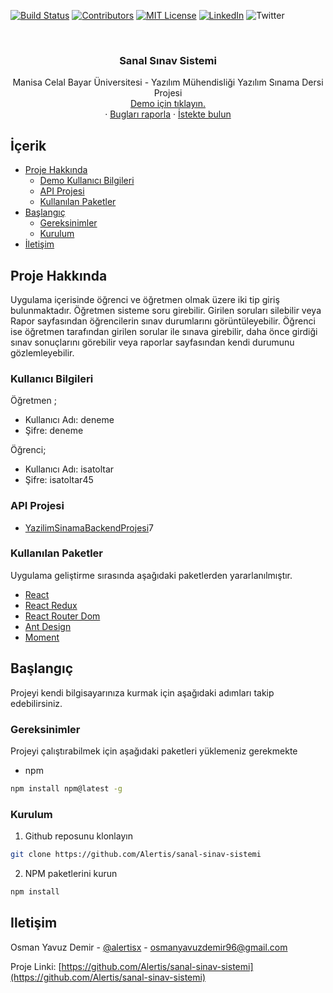 <!-- PROJECT SHIELDS -->
[![Build Status][build-shield]]()
[![Contributors][contributors-shield]]()
[![MIT License][license-shield]][license-url]
[![LinkedIn][linkedin-shield]][linkedin-url]
![Twitter][twitter-shield]




<!-- PROJECT LOGO -->
<br />
<p align="center">
  <a href="https://github.com/Alertis/kodiainternproject">
    <h3></h3>
  </a>

  <h3 align="center">Sanal Sınav Sistemi</h3>

  <p align="center">
    Manisa Celal Bayar Üniversitesi - Yazılım Mühendisliği Yazılım Sınama Dersi Projesi
    <br />
    <a href="https://agitated-mcnulty-e705c3.netlify.com"> Demo için tıklayın.</a>
    <br />
    ·
    <a href="https://github.com/Alertis/sanal-sinav-sistemi/issues">Bugları raporla</a>
    ·
    <a href="https://github.com/Alertis/sanal-sinav-sistemi/issues">İstekte bulun</a>
  </p>
</p>


<!-- TABLE OF CONTENTS -->
## İçerik

* [Proje Hakkında](#proje-hakkında)
  * [Demo Kullanıcı Bilgileri](#kullanıcı-bilgileri)
  * [API Projesi](#kullanıcı-bilgileri)
  * [Kullanılan Paketler](#api-projesi)
* [Başlangıç](#başlangıç)
  * [Gereksinimler](#gereksinimler)
  * [Kurulum](#kurulum)
* [İletişim](#iletişim)

## Proje Hakkında

Uygulama içerisinde öğrenci ve öğretmen olmak üzere iki tip giriş bulunmaktadır. Öğretmen sisteme soru girebilir. Girilen soruları silebilir veya Rapor sayfasından öğrencilerin sınav durumlarını görüntüleyebilir. Öğrenci ise öğretmen tarafından girilen sorular ile sınava girebilir, daha önce girdiği sınav sonuçlarını görebilir veya raporlar sayfasından kendi durumunu gözlemleyebilir.

### Kullanıcı Bilgileri
Öğretmen ;
* Kullanıcı Adı: deneme
* Şifre: deneme

Öğrenci; 
* Kullanıcı Adı: isatoltar
* Şifre: isatoltar45

### API Projesi
* [YazilimSinamaBackendProjesi](https://github.com/toltarisa/YazilimSinamaBackendProjesi)7

### Kullanılan Paketler
Uygulama geliştirme sırasında aşağıdaki paketlerden yararlanılmıştır.
* [React](https://reactjs.org/)
* [React Redux](https://redux.js.org/basics/usage-with-react)
* [React Router Dom](https://www.npmjs.com/package/react-router-dom)
* [Ant Design](https://ant.design/docs/react/introduce)
* [Moment](https://www.npmjs.com/package/moment)



<!-- GETTING STARTED -->
## Başlangıç

Projeyi kendi bilgisayarınıza kurmak için aşağıdaki adımları takip edebilirsiniz.

### Gereksinimler

Projeyi çalıştırabilmek için aşağıdaki paketleri yüklemeniz gerekmekte
* npm
```sh
npm install npm@latest -g
```


### Kurulum

1. Github reposunu klonlayın
```sh
git clone https://github.com/Alertis/sanal-sinav-sistemi
```
2. NPM paketlerini kurun
```sh
npm install
```

<!-- CONTACT -->
## Iletişim

Osman Yavuz Demir - [@alertisx](https://twitter.com/Alertisx) - osmanyavuzdemir96@gmail.com

Proje Linki: [https://github.com/Alertis/sanal-sinav-sistemi](https://github.com/Alertis/sanal-sinav-sistemi)


<!-- MARKDOWN LINKS & IMAGES -->
[build-shield]: https://img.shields.io/badge/build-passing-brightgreen.svg?style=flat-square
[contributors-shield]: https://img.shields.io/badge/contributors-1-orange.svg?style=flat-square
[license-shield]: https://img.shields.io/badge/license-MIT-blue.svg?style=flat-square
[license-url]: https://choosealicense.com/licenses/mit
[linkedin-shield]: https://img.shields.io/badge/-LinkedIn-black.svg?style=flat-square&logo=linkedin&colorB=555
[linkedin-url]: https://www.linkedin.com/in/osmanyavuzdemir/
[twitter-shield]: https://img.shields.io/twitter/follow/Alertisx?label=Twitter&style=social
